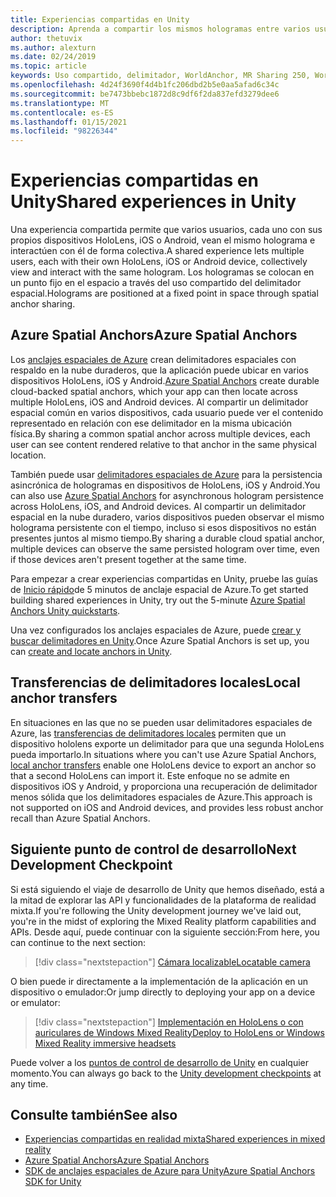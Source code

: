 ```yaml
---
title: Experiencias compartidas en Unity
description: Aprenda a compartir los mismos hologramas entre varios usuarios de una aplicación de Unity con los delimitadores espaciales de Azure.
author: thetuvix
ms.author: alexturn
ms.date: 02/24/2019
ms.topic: article
keywords: Uso compartido, delimitador, WorldAnchor, MR Sharing 250, WorldAnchorTransferBatch, SpatialPerception, Azure, anclajes espaciales de Azure, ASA, auriculares de realidad mixta, auriculares de la realidad mixta de Windows, auriculares de realidad virtual
ms.openlocfilehash: 4d24f3690f4d4b1fc206dbd2b5e0aa5afad6c34c
ms.sourcegitcommit: be7473bbebc1872d8c9df6f2da837efd3279dee6
ms.translationtype: MT
ms.contentlocale: es-ES
ms.lasthandoff: 01/15/2021
ms.locfileid: "98226344"
---
```

# <a name="shared-experiences-in-unity"></a><span data-ttu-id="08d8e-104">Experiencias compartidas en Unity</span><span class="sxs-lookup"><span data-stu-id="08d8e-104">Shared experiences in Unity</span></span>

<span data-ttu-id="08d8e-105">Una experiencia compartida permite que varios usuarios, cada uno con sus propios dispositivos HoloLens, iOS o Android, vean el mismo holograma e interactúen con él de forma colectiva.</span><span class="sxs-lookup"><span data-stu-id="08d8e-105">A shared experience lets multiple users, each with their own HoloLens, iOS or Android device, collectively view and interact with the same hologram.</span></span> <span data-ttu-id="08d8e-106">Los hologramas se colocan en un punto fijo en el espacio a través del uso compartido del delimitador espacial.</span><span class="sxs-lookup"><span data-stu-id="08d8e-106">Holograms are positioned at a fixed point in space through spatial anchor sharing.</span></span>

## <a name="azure-spatial-anchors"></a><span data-ttu-id="08d8e-107">Azure Spatial Anchors</span><span class="sxs-lookup"><span data-stu-id="08d8e-107">Azure Spatial Anchors</span></span>

<span data-ttu-id="08d8e-108">Los <a href="https://docs.microsoft.com/azure/spatial-anchors/overview" target="_blank">anclajes espaciales de Azure</a> crean delimitadores espaciales con respaldo en la nube duraderos, que la aplicación puede ubicar en varios dispositivos HoloLens, iOS y Android.</span><span class="sxs-lookup"><span data-stu-id="08d8e-108"><a href="https://docs.microsoft.com/azure/spatial-anchors/overview" target="_blank">Azure Spatial Anchors</a> create durable cloud-backed spatial anchors, which your app can then locate across multiple HoloLens, iOS and Android devices.</span></span>  <span data-ttu-id="08d8e-109">Al compartir un delimitador espacial común en varios dispositivos, cada usuario puede ver el contenido representado en relación con ese delimitador en la misma ubicación física.</span><span class="sxs-lookup"><span data-stu-id="08d8e-109">By sharing a common spatial anchor across multiple devices, each user can see content rendered relative to that anchor in the same physical location.</span></span> 

<span data-ttu-id="08d8e-110">También puede usar <a href="https://docs.microsoft.com/azure/spatial-anchors/overview" target="_blank">delimitadores espaciales de Azure</a> para la persistencia asincrónica de hologramas en dispositivos de HoloLens, iOS y Android.</span><span class="sxs-lookup"><span data-stu-id="08d8e-110">You can also use <a href="https://docs.microsoft.com/azure/spatial-anchors/overview" target="_blank">Azure Spatial Anchors</a> for asynchronous hologram persistence across HoloLens, iOS, and Android devices.</span></span>  <span data-ttu-id="08d8e-111">Al compartir un delimitador espacial en la nube duradero, varios dispositivos pueden observar el mismo holograma persistente con el tiempo, incluso si esos dispositivos no están presentes juntos al mismo tiempo.</span><span class="sxs-lookup"><span data-stu-id="08d8e-111">By sharing a durable cloud spatial anchor, multiple devices can observe the same persisted hologram over time, even if those devices aren't present together at the same time.</span></span>

<span data-ttu-id="08d8e-112">Para empezar a crear experiencias compartidas en Unity, pruebe las guías de <a href="https://docs.microsoft.com/azure/spatial-anchors/unity-overview" target="_blank">Inicio rápido</a>de 5 minutos de anclaje espacial de Azure.</span><span class="sxs-lookup"><span data-stu-id="08d8e-112">To get started building shared experiences in Unity, try out the 5-minute <a href="https://docs.microsoft.com/azure/spatial-anchors/unity-overview" target="_blank">Azure Spatial Anchors Unity quickstarts</a>.</span></span>

<span data-ttu-id="08d8e-113">Una vez configurados los anclajes espaciales de Azure, puede <a href="https://docs.microsoft.com/azure/spatial-anchors/concepts/create-locate-anchors-unity" target="_blank">crear y buscar delimitadores en Unity</a>.</span><span class="sxs-lookup"><span data-stu-id="08d8e-113">Once Azure Spatial Anchors is set up, you can <a href="https://docs.microsoft.com/azure/spatial-anchors/concepts/create-locate-anchors-unity" target="_blank">create and locate anchors in Unity</a>.</span></span>

## <a name="local-anchor-transfers"></a><span data-ttu-id="08d8e-114">Transferencias de delimitadores locales</span><span class="sxs-lookup"><span data-stu-id="08d8e-114">Local anchor transfers</span></span>

<span data-ttu-id="08d8e-115">En situaciones en las que no se pueden usar delimitadores espaciales de Azure, las [transferencias de delimitadores locales](../../out-of-scope/local-anchor-transfers-in-unity.md) permiten que un dispositivo hololens exporte un delimitador para que una segunda HoloLens pueda importarlo.</span><span class="sxs-lookup"><span data-stu-id="08d8e-115">In situations where you can't use Azure Spatial Anchors, [local anchor transfers](../../out-of-scope/local-anchor-transfers-in-unity.md) enable one HoloLens device to export an anchor so that a second HoloLens can import it.</span></span>  <span data-ttu-id="08d8e-116">Este enfoque no se admite en dispositivos iOS y Android, y proporciona una recuperación de delimitador menos sólida que los delimitadores espaciales de Azure.</span><span class="sxs-lookup"><span data-stu-id="08d8e-116">This approach is not supported on iOS and Android devices, and provides less robust anchor recall than Azure Spatial Anchors.</span></span>

## <a name="next-development-checkpoint"></a><span data-ttu-id="08d8e-117">Siguiente punto de control de desarrollo</span><span class="sxs-lookup"><span data-stu-id="08d8e-117">Next Development Checkpoint</span></span>

<span data-ttu-id="08d8e-118">Si está siguiendo el viaje de desarrollo de Unity que hemos diseñado, está a la mitad de explorar las API y funcionalidades de la plataforma de realidad mixta.</span><span class="sxs-lookup"><span data-stu-id="08d8e-118">If you're following the Unity development journey we've laid out, you're in the midst of exploring the Mixed Reality platform capabilities and APIs.</span></span> <span data-ttu-id="08d8e-119">Desde aquí, puede continuar con la siguiente sección:</span><span class="sxs-lookup"><span data-stu-id="08d8e-119">From here, you can continue to the next section:</span></span>

> [!div class="nextstepaction"]
> [<span data-ttu-id="08d8e-120">Cámara localizable</span><span class="sxs-lookup"><span data-stu-id="08d8e-120">Locatable camera</span></span>](locatable-camera-in-unity.md)

<span data-ttu-id="08d8e-121">O bien puede ir directamente a la implementación de la aplicación en un dispositivo o emulador:</span><span class="sxs-lookup"><span data-stu-id="08d8e-121">Or jump directly to deploying your app on a device or emulator:</span></span>

> [!div class="nextstepaction"]
> [<span data-ttu-id="08d8e-122">Implementación en HoloLens o con auriculares de Windows Mixed Reality</span><span class="sxs-lookup"><span data-stu-id="08d8e-122">Deploy to HoloLens or Windows Mixed Reality immersive headsets</span></span>](../platform-capabilities-and-apis/using-visual-studio.md)

<span data-ttu-id="08d8e-123">Puede volver a los [puntos de control de desarrollo de Unity](unity-development-overview.md#3-advanced-features) en cualquier momento.</span><span class="sxs-lookup"><span data-stu-id="08d8e-123">You can always go back to the [Unity development checkpoints](unity-development-overview.md#3-advanced-features) at any time.</span></span>

## <a name="see-also"></a><span data-ttu-id="08d8e-124">Consulte también</span><span class="sxs-lookup"><span data-stu-id="08d8e-124">See also</span></span>
* [<span data-ttu-id="08d8e-125">Experiencias compartidas en realidad mixta</span><span class="sxs-lookup"><span data-stu-id="08d8e-125">Shared experiences in mixed reality</span></span>](../platform-capabilities-and-apis/shared-experiences-in-mixed-reality.md)
* <span data-ttu-id="08d8e-126"><a href="https://docs.microsoft.com/azure/spatial-anchors" target="_blank">Azure Spatial Anchors</a></span><span class="sxs-lookup"><span data-stu-id="08d8e-126"><a href="https://docs.microsoft.com/azure/spatial-anchors" target="_blank">Azure Spatial Anchors</a></span></span>
* <span data-ttu-id="08d8e-127"><a href="https://docs.microsoft.com/dotnet/api/Microsoft.Azure.SpatialAnchors" target="_blank">SDK de anclajes espaciales de Azure para Unity</a></span><span class="sxs-lookup"><span data-stu-id="08d8e-127"><a href="https://docs.microsoft.com/dotnet/api/Microsoft.Azure.SpatialAnchors" target="_blank">Azure Spatial Anchors SDK for Unity</a></span></span>
